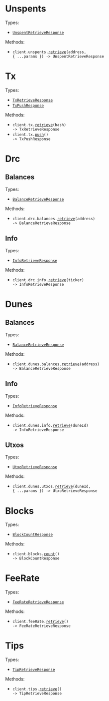 # Unspents

Types:

- <code><a href="./src/resources/unspents.ts">UnspentRetrieveResponse</a></code>

Methods:

- <code title="get /unspents/{address}">client.unspents.<a href="./src/resources/unspents.ts">retrieve</a>(address, { ...params }) -> UnspentRetrieveResponse</code>

# Tx

Types:

- <code><a href="./src/resources/tx.ts">TxRetrieveResponse</a></code>
- <code><a href="./src/resources/tx.ts">TxPushResponse</a></code>

Methods:

- <code title="get /tx/{hash}">client.tx.<a href="./src/resources/tx.ts">retrieve</a>(hash) -> TxRetrieveResponse</code>
- <code title="post /tx/push">client.tx.<a href="./src/resources/tx.ts">push</a>() -> TxPushResponse</code>

# Drc

## Balances

Types:

- <code><a href="./src/resources/drc/balances.ts">BalanceRetrieveResponse</a></code>

Methods:

- <code title="get /drc/balances/{address}">client.drc.balances.<a href="./src/resources/drc/balances.ts">retrieve</a>(address) -> BalanceRetrieveResponse</code>

## Info

Types:

- <code><a href="./src/resources/drc/info.ts">InfoRetrieveResponse</a></code>

Methods:

- <code title="get /drc/info/{ticker}">client.drc.info.<a href="./src/resources/drc/info.ts">retrieve</a>(ticker) -> InfoRetrieveResponse</code>

# Dunes

## Balances

Types:

- <code><a href="./src/resources/dunes/balances.ts">BalanceRetrieveResponse</a></code>

Methods:

- <code title="get /dunes/balances/{address}">client.dunes.balances.<a href="./src/resources/dunes/balances.ts">retrieve</a>(address) -> BalanceRetrieveResponse</code>

## Info

Types:

- <code><a href="./src/resources/dunes/info.ts">InfoRetrieveResponse</a></code>

Methods:

- <code title="get /dunes/info/{duneId}">client.dunes.info.<a href="./src/resources/dunes/info.ts">retrieve</a>(duneId) -> InfoRetrieveResponse</code>

## Utxos

Types:

- <code><a href="./src/resources/dunes/utxos.ts">UtxoRetrieveResponse</a></code>

Methods:

- <code title="get /dunes/utxos/{duneId}">client.dunes.utxos.<a href="./src/resources/dunes/utxos.ts">retrieve</a>(duneId, { ...params }) -> UtxoRetrieveResponse</code>

# Blocks

Types:

- <code><a href="./src/resources/blocks.ts">BlockCountResponse</a></code>

Methods:

- <code title="get /blocks/count">client.blocks.<a href="./src/resources/blocks.ts">count</a>() -> BlockCountResponse</code>

# FeeRate

Types:

- <code><a href="./src/resources/fee-rate.ts">FeeRateRetrieveResponse</a></code>

Methods:

- <code title="get /feeRate">client.feeRate.<a href="./src/resources/fee-rate.ts">retrieve</a>() -> FeeRateRetrieveResponse</code>

# Tips

Types:

- <code><a href="./src/resources/tips.ts">TipRetrieveResponse</a></code>

Methods:

- <code title="get /tip">client.tips.<a href="./src/resources/tips.ts">retrieve</a>() -> TipRetrieveResponse</code>

